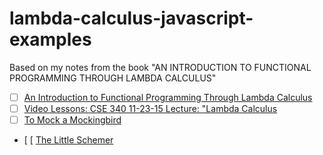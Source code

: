 # lambda-calculus-javascript-examples
Based on my notes from the book "AN INTRODUCTION TO FUNCTIONAL PROGRAMMING THROUGH LAMBDA CALCULUS"

* [ ] [An Introduction to Functional Programming Through Lambda Calculus](https://www.amazon.com/Introduction-Functional-Programming-Calculus-Mathematics/dp/0486478831)
* [ ] [Video Lessons: CSE 340 11-23-15 Lecture: "Lambda Calculus](https://duckduckgo.com/?q=CSE+340+11-23-15+Lecture%3A+%22Lambda+Calculus+&t=h_&ia=videos)
* [ ] [To Mock a Mockingbird](https://www.amazon.com/Mock-Mockingbird-Raymond-Smullyan/dp/0192801422)
* [ [ [The Little Schemer](https://www.amazon.de/Little-Schemer-Mit-Press/dp/0262560992/ref=sr_1_1?ie=UTF8&qid=1546805947&sr=8-1&keywords=The+Little+Schemer)
